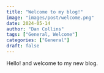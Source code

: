 ```yaml
---
title: "Welcome to my blog!"
image: "images/post/welcome.png"
date: 2024-05-14
author: "Dan Collins"
tags: ["General, Welcome"]
categories: ["General"]
draft: false
---
```


Hello! and welcome to my new blog.